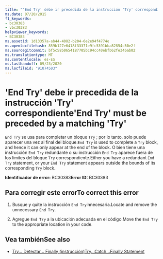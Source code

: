 ```yaml
---
title: "'End Try' debe ir precedida de la instrucción 'Try' correspondiente"
ms.date: 07/20/2015
f1_keywords:
- bc30383
- vbc30383
helpviewer_keywords:
- BC30383
ms.assetid: 1d13357a-ab44-4082-b204-6e2e94f4774e
ms.openlocfilehash: 859b127e6418f33371e9fc5391bba82854c50e2f
ms.sourcegitcommit: bf5c5850654187705bc94cc40ebfb62fe346ab02
ms.translationtype: MT
ms.contentlocale: es-ES
ms.lasthandoff: 09/23/2020
ms.locfileid: "91074503"
---
```

# <a name="end-try-must-be-preceded-by-a-matching-try"></a><span data-ttu-id="5b838-102">'End Try' debe ir precedida de la instrucción 'Try' correspondiente</span><span class="sxs-lookup"><span data-stu-id="5b838-102">'End Try' must be preceded by a matching 'Try'</span></span>

<span data-ttu-id="5b838-103">`End Try` se usa para completar un bloque `Try` ; por lo tanto, solo puede aparecer una vez al final del bloque.</span><span class="sxs-lookup"><span data-stu-id="5b838-103">`End Try` is used to complete a `Try` block, and hence it can only appear at the end of the block.</span></span> <span data-ttu-id="5b838-104">O bien tiene una instrucción `End Try` redundante o su instrucción `End Try` aparece fuera de los límites del bloque `Try` correspondiente.</span><span class="sxs-lookup"><span data-stu-id="5b838-104">Either you have a redundant `End Try` statement, or your `End Try` statement appears outside the bounds of its corresponding `Try` block.</span></span>  
  
 <span data-ttu-id="5b838-105">**Identificador de error:** BC30383</span><span class="sxs-lookup"><span data-stu-id="5b838-105">**Error ID:** BC30383</span></span>  
  
## <a name="to-correct-this-error"></a><span data-ttu-id="5b838-106">Para corregir este error</span><span class="sxs-lookup"><span data-stu-id="5b838-106">To correct this error</span></span>  
  
1. <span data-ttu-id="5b838-107">Busque y quite la instrucción `End Try`innecesaria.</span><span class="sxs-lookup"><span data-stu-id="5b838-107">Locate and remove the unnecessary `End Try`.</span></span>  
  
2. <span data-ttu-id="5b838-108">Agregue `End Try` a la ubicación adecuada en el código.</span><span class="sxs-lookup"><span data-stu-id="5b838-108">Move the `End Try` to the appropriate location in your code.</span></span>  
  
## <a name="see-also"></a><span data-ttu-id="5b838-109">Vea también</span><span class="sxs-lookup"><span data-stu-id="5b838-109">See also</span></span>

- [<span data-ttu-id="5b838-110">Try... Detectar... Finally (instrucción)</span><span class="sxs-lookup"><span data-stu-id="5b838-110">Try...Catch...Finally Statement</span></span>](../language-reference/statements/try-catch-finally-statement.md)
